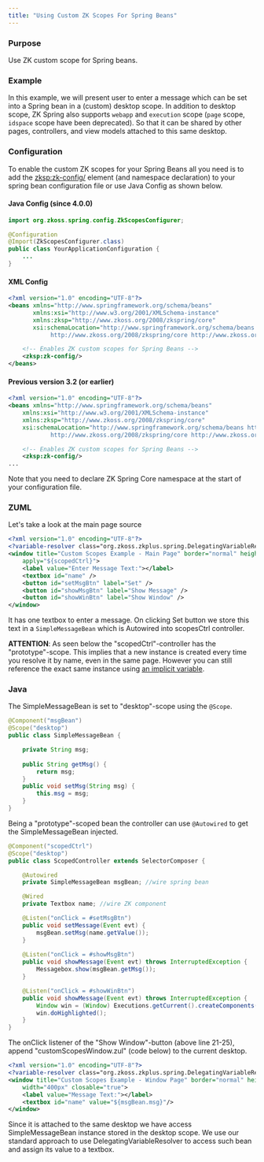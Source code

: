 ```yaml
---
title: "Using Custom ZK Scopes For Spring Beans"
---
```


### Purpose

Use ZK custom scope for Spring beans.

### Example

In this example, we will present user to enter a message which can be
set into a Spring bean in a (custom) desktop scope. In addition to
desktop scope, ZK Spring also supports `webapp` and `execution` scope
(`page` scope, `idspace` scope have been deprecated). So that it can be
shared by other pages, controllers, and view models attached to this
same desktop.

### Configuration

To enable the custom ZK scopes for your Spring Beans all you need is to
add the <zksp:zk-config/> element (and namespace declaration) to your
spring bean configuration file or use Java Config as shown below.

#### Java Config (since 4.0.0)

```java
import org.zkoss.spring.config.ZkScopesConfigurer;

@Configuration
@Import(ZkScopesConfigurer.class)
public class YourApplicationConfiguration {
    ...
}
```

#### XML Config

```xml
<?xml version="1.0" encoding="UTF-8"?>
<beans xmlns="http://www.springframework.org/schema/beans"
       xmlns:xsi="http://www.w3.org/2001/XMLSchema-instance"
       xmlns:zksp="http://www.zkoss.org/2008/zkspring/core"
       xsi:schemaLocation="http://www.springframework.org/schema/beans http://www.springframework.org/schema/beans/spring-beans-3.0.xsd
            http://www.zkoss.org/2008/zkspring/core http://www.zkoss.org/2008/zkspring/core/zkspring-core-4.0.xsd">

    <!-- Enables ZK custom scopes for Spring Beans -->
    <zksp:zk-config/>
</beans>
```

#### Previous version 3.2 (or earlier)

```xml
<?xml version="1.0" encoding="UTF-8"?>
<beans xmlns="http://www.springframework.org/schema/beans"
    xmlns:xsi="http://www.w3.org/2001/XMLSchema-instance"
    xmlns:zksp="http://www.zkoss.org/2008/zkspring/core"
    xsi:schemaLocation="http://www.springframework.org/schema/beans http://www.springframework.org/schema/beans/spring-beans-3.0.xsd
            http://www.zkoss.org/2008/zkspring/core http://www.zkoss.org/2008/zkspring/core/zkspring-core.xsd">

    <!-- Enables ZK custom scopes for Spring Beans -->
    <zksp:zk-config/>
...
```

Note that you need to declare ZK Spring Core namespace at the start of
your configuration file.

### ZUML

Let's take a look at the main page source

```xml
<?xml version="1.0" encoding="UTF-8"?>
<?variable-resolver class="org.zkoss.zkplus.spring.DelegatingVariableResolver"?>
<window title="Custom Scopes Example - Main Page" border="normal" height="100px" width="400px" 
    apply="${scopedCtrl}">
    <label value="Enter Message Text:"></label>
    <textbox id="name" />
    <button id="setMsgBtn" label="Set" />
    <button id="showMsgBtn" label="Show Message" />
    <button id="showWinBtn" label="Show Window" />
</window>
```

It has one textbox to enter a message. On clicking Set button we store
this text in a `SimpleMessageBean` which is Autowired into scopesCtrl
controller.

**ATTENTION**: As seen below the "scopedCtrl"-controller has the
"prototype"-scope. This implies that a new instance is created every
time you resolve it by name, even in the same page. However you can
still reference the exact same instance using [ an implicit variable]({{site.baseurl}}/zk_dev_ref/mvc/composer#Retrieve_Composer_in_EL_Expressions).

### Java

The SimpleMessageBean is set to "desktop"-scope using the `@Scope`.

```java
@Component("msgBean")
@Scope("desktop")
public class SimpleMessageBean {

    private String msg;
    
    public String getMsg() {
        return msg;
    }
    public void setMsg(String msg) {
        this.msg = msg;
    }
}
```

Being a "prototype"-scoped bean the controller can use `@Autowired` to
get the SimpleMessageBean injected.

```java
@Component("scopedCtrl")
@Scope("desktop")
public class ScopedController extends SelectorComposer {

    @Autowired
    private SimpleMessageBean msgBean; //wire spring bean

    @Wired
    private Textbox name; //wire ZK component

    @Listen("onClick = #setMsgBtn")
    public void setMessage(Event evt) {
        msgBean.setMsg(name.getValue());
    }
    
    @Listen("onClick = #showMsgBtn")
    public void showMessage(Event evt) throws InterruptedException {
        Messagebox.show(msgBean.getMsg());
    }

    @Listen("onClick = #showWinBtn")
    public void showMessage(Event evt) throws InterruptedException {
        Window win = (Window) Executions.getCurrent().createComponents("customScopesWindow.zul", null, null);
        win.doHighlighted();
    }
}
```

The onClick listener of the "Show Window"-button (above line 21-25),
append "customScopesWindow.zul" (code below) to the current desktop.

```xml
<?xml version="1.0" encoding="UTF-8"?>
<?variable-resolver class="org.zkoss.zkplus.spring.DelegatingVariableResolver"?>
<window title="Custom Scopes Example - Window Page" border="normal" height="100px"
    width="400px" closable="true">
    <label value="Message Text:"></label>
    <textbox id="name" value="${msgBean.msg}"/>
</window>
```

Since it is attached to the same desktop we have access
SimpleMessageBean instance stored in the desktop scope. We use our
standard approach to use DelegatingVariableResolver to access such bean
and assign its value to a textbox.
